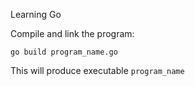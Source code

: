 Learning Go

Compile and link the program:

```
go build program_name.go
```

This will produce executable `program_name`
